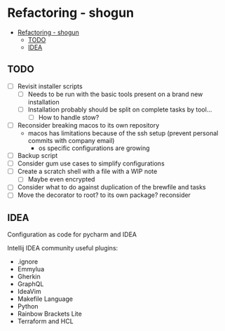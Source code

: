 # Refactoring - shogun

<!-- TOC -->
- [Refactoring - shogun](#refactoring---shogun)
    - [TODO](#todo)
    - [IDEA](#idea)
<!-- TOC -->

## TODO

- [ ] Revisit installer scripts
    - [ ] Needs to be run with the basic tools present on a brand new installation
    - [ ] Installation probably should be split on complete tasks by tool...
        - [ ] How to handle stow?
- [ ] Reconsider breaking macos to its own repository
    - macos has limitations because of the ssh setup (prevent personal commits with company email)
        - os specific configurations are growing
- [ ] Backup script
- [ ] Consider gum use cases to simplify configurations
- [ ] Create a scratch shell with a file with a WIP note
    - [ ] Maybe even encrypted
- [ ] Consider what to do against duplication of the brewfile and tasks
- [ ] Move the decorator to root? to its own package? reconsider

## IDEA

Configuration as  code for pycharm and IDEA

Intellij IDEA community useful plugins:

- .ignore
- Emmylua
- Gherkin
- GraphQL
- IdeaVim
- Makefile Language
- Python
- Rainbow Brackets Lite
- Terraform and HCL
